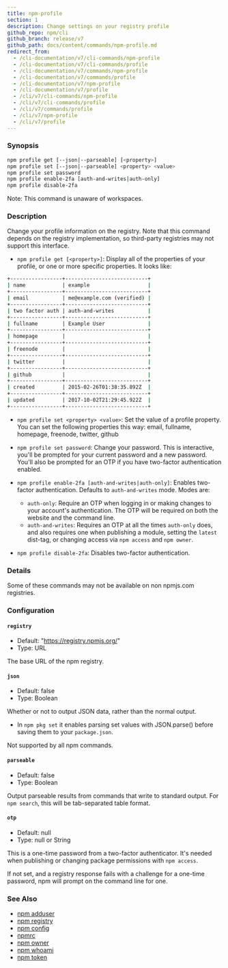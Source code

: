 ```yaml
---
title: npm-profile
section: 1
description: Change settings on your registry profile
github_repo: npm/cli
github_branch: release/v7
github_path: docs/content/commands/npm-profile.md
redirect_from:
  - /cli-documentation/v7/cli-commands/npm-profile
  - /cli-documentation/v7/cli-commands/profile
  - /cli-documentation/v7/commands/npm-profile
  - /cli-documentation/v7/commands/profile
  - /cli-documentation/v7/npm-profile
  - /cli-documentation/v7/profile
  - /cli/v7/cli-commands/npm-profile
  - /cli/v7/cli-commands/profile
  - /cli/v7/commands/profile
  - /cli/v7/npm-profile
  - /cli/v7/profile
---
```


### Synopsis

```bash
npm profile get [--json|--parseable] [<property>]
npm profile set [--json|--parseable] <property> <value>
npm profile set password
npm profile enable-2fa [auth-and-writes|auth-only]
npm profile disable-2fa
```

Note: This command is unaware of workspaces.

### Description

Change your profile information on the registry. Note that this command depends on the registry implementation, so third-party registries may not support this interface.

- `npm profile get [<property>]`: Display all of the properties of your profile, or one or more specific properties. It looks like:

```bash
+-----------------+---------------------------+
| name            | example                   |
+-----------------+---------------------------+
| email           | me@example.com (verified) |
+-----------------+---------------------------+
| two factor auth | auth-and-writes           |
+-----------------+---------------------------+
| fullname        | Example User              |
+-----------------+---------------------------+
| homepage        |                           |
+-----------------+---------------------------+
| freenode        |                           |
+-----------------+---------------------------+
| twitter         |                           |
+-----------------+---------------------------+
| github          |                           |
+-----------------+---------------------------+
| created         | 2015-02-26T01:38:35.892Z  |
+-----------------+---------------------------+
| updated         | 2017-10-02T21:29:45.922Z  |
+-----------------+---------------------------+
```

- `npm profile set <property> <value>`: Set the value of a profile property. You can set the following properties this way: email, fullname, homepage, freenode, twitter, github

- `npm profile set password`: Change your password. This is interactive, you'll be prompted for your current password and a new password. You'll also be prompted for an OTP if you have two-factor authentication enabled.

- `npm profile enable-2fa [auth-and-writes|auth-only]`: Enables two-factor authentication. Defaults to `auth-and-writes` mode. Modes are:

  - `auth-only`: Require an OTP when logging in or making changes to your account's authentication. The OTP will be required on both the website and the command line.
  - `auth-and-writes`: Requires an OTP at all the times `auth-only` does, and also requires one when publishing a module, setting the `latest` dist-tag, or changing access via `npm access` and `npm owner`.

- `npm profile disable-2fa`: Disables two-factor authentication.

### Details

Some of these commands may not be available on non npmjs.com registries.

### Configuration


#### `registry`

- Default: "https://registry.npmjs.org/"
- Type: URL

The base URL of the npm registry.


#### `json`

- Default: false
- Type: Boolean

Whether or not to output JSON data, rather than the normal output.

- In `npm pkg set` it enables parsing set values with JSON.parse() before saving them to your `package.json`.

Not supported by all npm commands.


#### `parseable`

- Default: false
- Type: Boolean

Output parseable results from commands that write to standard output. For `npm search`, this will be tab-separated table format.


#### `otp`

- Default: null
- Type: null or String

This is a one-time password from a two-factor authenticator. It's needed when publishing or changing package permissions with `npm access`.

If not set, and a registry response fails with a challenge for a one-time password, npm will prompt on the command line for one.



### See Also

- [npm adduser](/cli/v7/commands/npm-adduser)
- [npm registry](/cli/v7/using-npm/registry)
- [npm config](/cli/v7/commands/npm-config)
- [npmrc](/cli/v7/configuring-npm/npmrc)
- [npm owner](/cli/v7/commands/npm-owner)
- [npm whoami](/cli/v7/commands/npm-whoami)
- [npm token](/cli/v7/commands/npm-token)
